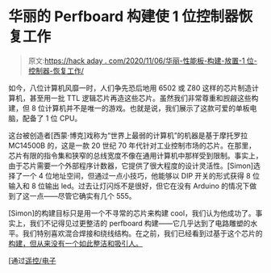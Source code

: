 # 华丽的 Perfboard 构建使 1 位控制器恢复工作

> 原文:[https://hack aday . com/2020/11/06/华丽-性能板-构建-放置-1 位-控制器-恢复工作/](https://hackaday.com/2020/11/06/gorgeous-perfboard-build-puts-1-bit-controller-back-to-work/)

如今，八位计算机风靡一时，人们争先恐后地用 6502 或 Z80 这样的芯片制造计算机，甚至用一批 TTL 逻辑芯片再造这些芯片。虽然我们非常尊重和觊觎这些构建，但 8 位计算机并不是唯一的游戏。也就是说，我们展示了这款可爱的单板电脑，配备了 1 位 CPU。

这台被创造者[西蒙·博克]戏称为“世界上最弱的计算机”的机器是基于摩托罗拉 MC14500B 的，这是一款 20 世纪 70 年代针对工业控制市场的芯片。在那里，芯片有限的指令集和狭窄的总线宽度不像在通用计算机中那样受到限制。事实上，由于芯片需要一个外部程序计数器，它提供了很大程度的设计灵活性。[Simon]选择了一个 4 位地址空间，但通过一点小技巧，他能够以 DIP 开关的形式获得 8 位输入和 8 位输出 led。过去让灯闪烁不是很好，但它在没有 Arduino 的情况下做到了这一点——尽管它确实有几个 555。

[Simon]的构建目标只是用一个不寻常的芯片来构建 cool，我们认为他成功了。事实上，我们不记得见过更整洁的 perfboard 构建——它几乎达到了电路雕塑的水平。我们特别喜欢混合焊接和绕线结构。在之前，我们已经看到过基于这个芯片的[构建，但从来没有一个如此整洁和吸引人。](https://hackaday.com/2020/02/01/what-everyone-else-did-with-eight-bits-the-germans-did-with-only-one/)

[通过[遥控/电子](https://www.reddit.com/r/electronics/comments/jm24h2/i_built_a_1bit_cpu_around_the_mc14500b_industrial)